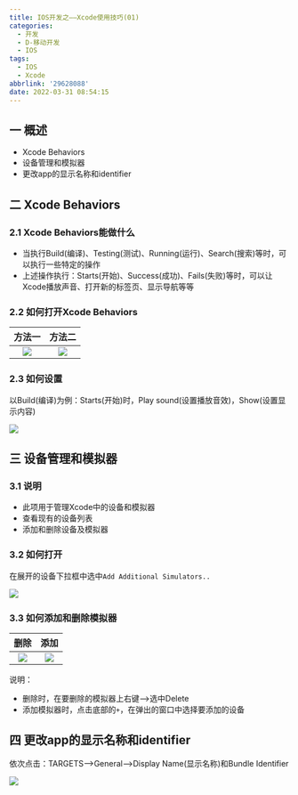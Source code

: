 ```yaml
---
title: IOS开发之——Xcode使用技巧(01)
categories:
  - 开发
  - D-移动开发
  - IOS
tags:
  - IOS
  - Xcode
abbrlink: '29628088'
date: 2022-03-31 08:54:15
---
```

## 一 概述

* Xcode Behaviors
* 设备管理和模拟器
* 更改app的显示名称和identifier

<!--more-->

## 二 Xcode Behaviors

### 2.1 Xcode Behaviors能做什么

* 当执行Build(编译)、Testing(测试)、Running(运行)、Search(搜索)等时，可以执行一些特定的操作
* 上述操作执行：Starts(开始)、Success(成功)、Fails(失败)等时，可以让Xcode播放声音、打开新的标签页、显示导航等等

### 2.2 如何打开Xcode Behaviors

| 方法一 | 方法二 |
| :----: | :----: |
| ![][1] | ![][2] |

### 2.3 如何设置

以Build(编译)为例：Starts(开始)时，Play sound(设置播放音效)，Show(设置显示内容)

![][3]

## 三 设备管理和模拟器

### 3.1 说明

* 此项用于管理Xcode中的设备和模拟器
* 查看现有的设备列表
* 添加和删除设备及模拟器

### 3.2 如何打开

在展开的设备下拉框中选中`Add Additional Simulators..`

![][4]

### 3.3 如何添加和删除模拟器

|  删除  |  添加  |
| :----: | :----: |
| ![][5] | ![][6] |

说明：

* 删除时，在要删除的模拟器上右键——>选中Delete
* 添加模拟器时，点击底部的`+`，在弹出的窗口中选择要添加的设备

## 四 更改app的显示名称和identifier

依次点击：TARGETS——>General——>Display Name(显示名称)和Bundle Identifier

![][7]






[1]:https://jsd.onmicrosoft.cn/gh/PGzxc/CDN/blog-ios/ios-xcode-01-behavior-editor.png
[2]:https://jsd.onmicrosoft.cn/gh/PGzxc/CDN/blog-ios/ios-xcode-01-behavior-preference.png
[3]:https://jsd.onmicrosoft.cn/gh/PGzxc/CDN/blog-ios/ios-xcode-01-behavior-setting.png
[4]:https://jsd.onmicrosoft.cn/gh/PGzxc/CDN/blog-ios/ios-xcode-01-devices-list.png
[5]:https://jsd.onmicrosoft.cn/gh/PGzxc/CDN/blog-ios/ios-xcode-01-devices-delete.png
[6]:https://jsd.onmicrosoft.cn/gh/PGzxc/CDN/blog-ios/ios-xcode-01-devices-add.png
[7]:https://jsd.onmicrosoft.cn/gh/PGzxc/CDN/blog-ios/ios-xcode-01-name-identifier.png